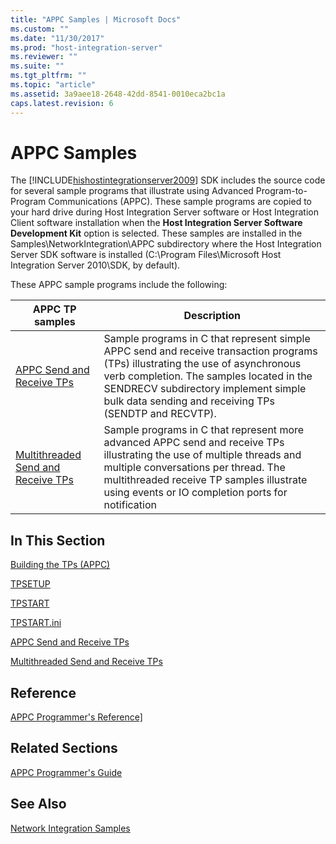 ```yaml
---
title: "APPC Samples | Microsoft Docs"
ms.custom: ""
ms.date: "11/30/2017"
ms.prod: "host-integration-server"
ms.reviewer: ""
ms.suite: ""
ms.tgt_pltfrm: ""
ms.topic: "article"
ms.assetid: 3a9aee18-2648-42dd-8541-0010eca2bc1a
caps.latest.revision: 6
---
```

# APPC Samples
The [!INCLUDE[hishostintegrationserver2009](../includes/hishostintegrationserver2009-md.md)] SDK includes the source code for several sample programs that illustrate using Advanced Program-to-Program Communications (APPC). These sample programs are copied to your hard drive during Host Integration Server software or Host Integration Client software installation when the **Host Integration Server Software Development Kit** option is selected. These samples are installed in the Samples\NetworkIntegration\APPC subdirectory where the Host Integration Server SDK software is installed (C:\Program Files\Microsoft Host Integration Server 2010\SDK, by default).  
  
 These APPC sample programs include the following:  
  
|APPC TP samples|Description|  
|---------------------|-----------------|  
|[APPC Send and Receive TPs](../HIS2010/appc-send-and-receive-tps.md)|Sample programs in C that represent simple APPC send and receive transaction programs (TPs) illustrating the use of asynchronous verb completion. The samples located in the SENDRECV subdirectory implement simple bulk data sending and receiving TPs (SENDTP and RECVTP).|  
|[Multithreaded Send and Receive TPs](../HIS2010/multithreaded-send-and-receive-tps.md)|Sample programs in C that represent more advanced APPC send and receive TPs illustrating the use of multiple threads and multiple conversations per thread. The multithreaded receive TP samples illustrate using events or IO completion ports for notification|  
  
## In This Section  
 [Building the TPs (APPC)](../HIS2010/building-the-tps-appc.md)  
  
 [TPSETUP](../HIS2010/tpsetup.md)  
  
 [TPSTART](../HIS2010/tpstart.md)  
  
 [TPSTART.ini](../HIS2010/tpstart-ini.md)  
  
 [APPC Send and Receive TPs](../HIS2010/appc-send-and-receive-tps.md)  
  
 [Multithreaded Send and Receive TPs](../HIS2010/multithreaded-send-and-receive-tps.md)  
  
## Reference  
 [APPC Programmer's Reference\]](../HIS2010/appc-programmer-s-reference]2.md)  
  
## Related Sections  
 [APPC Programmer's Guide](../HIS2010/appc-programmer-s-guide1.md)  
  
## See Also  
 [Network Integration Samples](../HIS2010/network-integration-samples.md)